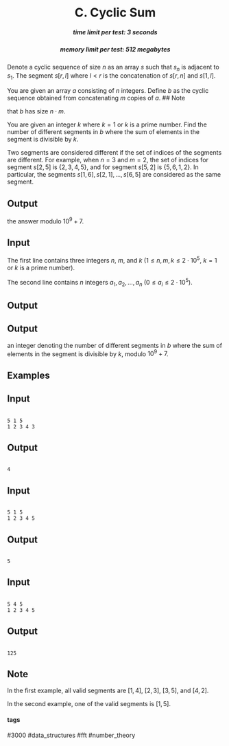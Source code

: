 <h1 style='text-align: center;'> C. Cyclic Sum</h1>

<h5 style='text-align: center;'>time limit per test: 3 seconds</h5>
<h5 style='text-align: center;'>memory limit per test: 512 megabytes</h5>

Denote a cyclic sequence of size $n$ as an array $s$ such that $s_n$ is adjacent to $s_1$. The segment $s[r, l]$ where $l < r$ is the concatenation of $s[r, n]$ and $s[1, l]$.

You are given an array $a$ consisting of $n$ integers. Define $b$ as the cyclic sequence obtained from concatenating $m$ copies of $a$. ## Note

 that $b$ has size $n \cdot m$.

You are given an integer $k$ where $k = 1$ or $k$ is a prime number. Find the number of different segments in $b$ where the sum of elements in the segment is divisible by $k$.

Two segments are considered different if the set of indices of the segments are different. For example, when $n = 3$ and $m = 2$, the set of indices for segment $s[2, 5]$ is $\{2, 3, 4, 5\}$, and for segment $s[5, 2]$ is $\{5, 6, 1, 2\}$. In particular, the segments $s[1, 6], s[2,1], \ldots, s[6, 5]$ are considered as the same segment.

## Output

 the answer modulo $10^9 + 7$.

## Input

The first line contains three integers $n$, $m$, and $k$ ($1 \leq n, m, k \leq 2 \cdot 10^5$, $k = 1$ or $k$ is a prime number).

The second line contains $n$ integers $a_1, a_2, \ldots, a_n$ ($0 \leq a_i \leq 2 \cdot 10^5$).

## Output

## Output

 an integer denoting the number of different segments in $b$ where the sum of elements in the segment is divisible by $k$, modulo $10^9 + 7$.

## Examples

## Input


```

5 1 5
1 2 3 4 3

```
## Output


```

4

```
## Input


```

5 1 5
1 2 3 4 5

```
## Output


```

5

```
## Input


```

5 4 5
1 2 3 4 5

```
## Output


```

125

```
## Note

In the first example, all valid segments are $[1,4]$, $[2, 3]$, $[3, 5]$, and $[4, 2]$.

In the second example, one of the valid segments is $[1, 5]$.



#### tags 

#3000 #data_structures #fft #number_theory 